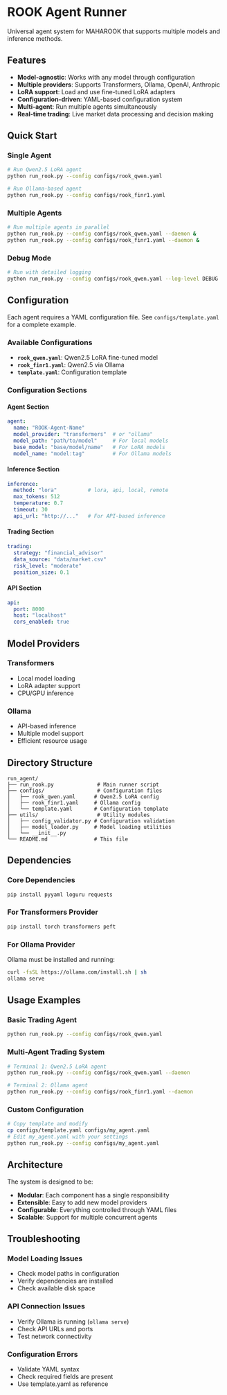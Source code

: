 # ROOK Agent Runner

Universal agent system for MAHAROOK that supports multiple models and inference methods.

## Features

- **Model-agnostic**: Works with any model through configuration
- **Multiple providers**: Supports Transformers, Ollama, OpenAI, Anthropic
- **LoRA support**: Load and use fine-tuned LoRA adapters
- **Configuration-driven**: YAML-based configuration system
- **Multi-agent**: Run multiple agents simultaneously
- **Real-time trading**: Live market data processing and decision making

## Quick Start

### Single Agent

```bash
# Run Qwen2.5 LoRA agent
python run_rook.py --config configs/rook_qwen.yaml

# Run Ollama-based agent
python run_rook.py --config configs/rook_finr1.yaml
```

### Multiple Agents

```bash
# Run multiple agents in parallel
python run_rook.py --config configs/rook_qwen.yaml --daemon &
python run_rook.py --config configs/rook_finr1.yaml --daemon &
```

### Debug Mode

```bash
# Run with detailed logging
python run_rook.py --config configs/rook_qwen.yaml --log-level DEBUG
```

## Configuration

Each agent requires a YAML configuration file. See `configs/template.yaml` for a complete example.

### Available Configurations

- **`rook_qwen.yaml`**: Qwen2.5 LoRA fine-tuned model
- **`rook_finr1.yaml`**: Qwen2.5 via Ollama
- **`template.yaml`**: Configuration template

### Configuration Sections

#### Agent Section
```yaml
agent:
  name: "ROOK-Agent-Name"
  model_provider: "transformers"  # or "ollama"
  model_path: "path/to/model"     # For local models
  base_model: "base/model/name"   # For LoRA models
  model_name: "model:tag"         # For Ollama models
```

#### Inference Section
```yaml
inference:
  method: "lora"          # lora, api, local, remote
  max_tokens: 512
  temperature: 0.7
  timeout: 30
  api_url: "http://..."   # For API-based inference
```

#### Trading Section
```yaml
trading:
  strategy: "financial_advisor"
  data_source: "data/market.csv"
  risk_level: "moderate"
  position_size: 0.1
```

#### API Section
```yaml
api:
  port: 8000
  host: "localhost"
  cors_enabled: true
```

## Model Providers

### Transformers
- Local model loading
- LoRA adapter support
- CPU/GPU inference

### Ollama
- API-based inference
- Multiple model support
- Efficient resource usage

## Directory Structure

```
run_agent/
├── run_rook.py              # Main runner script
├── configs/                 # Configuration files
│   ├── rook_qwen.yaml      # Qwen2.5 LoRA config
│   ├── rook_finr1.yaml     # Ollama config
│   └── template.yaml       # Configuration template
├── utils/                   # Utility modules
│   ├── config_validator.py # Configuration validation
│   ├── model_loader.py     # Model loading utilities
│   └── __init__.py
└── README.md               # This file
```

## Dependencies

### Core Dependencies
```bash
pip install pyyaml loguru requests
```

### For Transformers Provider
```bash
pip install torch transformers peft
```

### For Ollama Provider
Ollama must be installed and running:
```bash
curl -fsSL https://ollama.com/install.sh | sh
ollama serve
```

## Usage Examples

### Basic Trading Agent
```bash
python run_rook.py --config configs/rook_qwen.yaml
```

### Multi-Agent Trading System
```bash
# Terminal 1: Qwen2.5 LoRA agent
python run_rook.py --config configs/rook_qwen.yaml --daemon

# Terminal 2: Ollama agent
python run_rook.py --config configs/rook_finr1.yaml --daemon
```

### Custom Configuration
```bash
# Copy template and modify
cp configs/template.yaml configs/my_agent.yaml
# Edit my_agent.yaml with your settings
python run_rook.py --config configs/my_agent.yaml
```

## Architecture

The system is designed to be:

- **Modular**: Each component has a single responsibility
- **Extensible**: Easy to add new model providers
- **Configurable**: Everything controlled through YAML files
- **Scalable**: Support for multiple concurrent agents

## Troubleshooting

### Model Loading Issues
- Check model paths in configuration
- Verify dependencies are installed
- Check available disk space

### API Connection Issues
- Verify Ollama is running (`ollama serve`)
- Check API URLs and ports
- Test network connectivity

### Configuration Errors
- Validate YAML syntax
- Check required fields are present
- Use template.yaml as reference